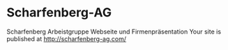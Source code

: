 # Scharfenberg-AG
Scharfenberg Arbeistgruppe Webseite und Firmenpräsentation
Your site is published at http://scharfenberg-ag.com/
